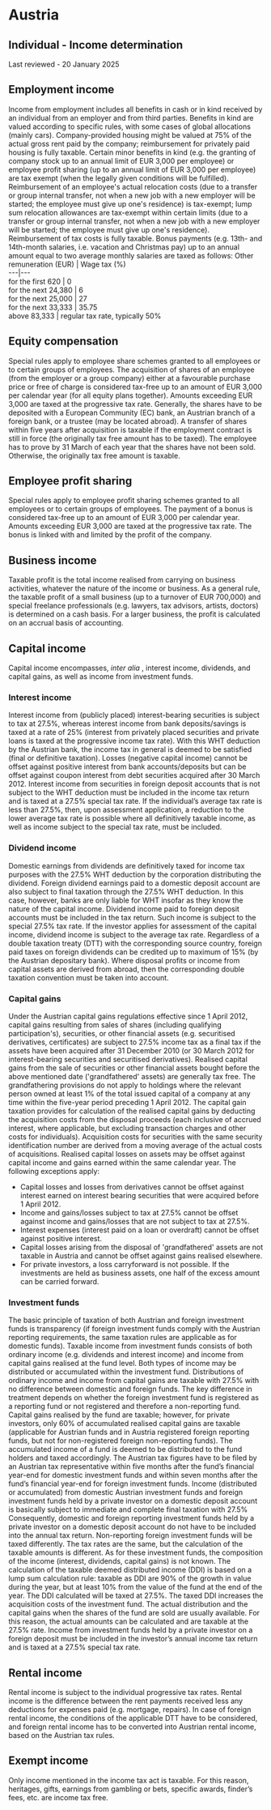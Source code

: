 # Austria
## Individual - Income determination
Last reviewed - 20 January 2025
## Employment income
Income from employment includes all benefits in cash or in kind received by an individual from an employer and from third parties. Benefits in kind are valued according to specific rules, with some cases of global allocations (mainly cars). Company-provided housing might be valued at 75% of the actual gross rent paid by the company; reimbursement for privately paid housing is fully taxable. Certain minor benefits in kind (e.g. the granting of company stock up to an annual limit of EUR 3,000 per employee) or employee profit sharing (up to an annual limit of EUR 3,000 per employee) are tax exempt (when the legally given conditions will be fulfilled).
Reimbursement of an employee's actual relocation costs (due to a transfer or group internal transfer, not when a new job with a new employer will be started; the employee must give up one's residence) is tax-exempt; lump sum relocation allowances are tax-exempt within certain limits (due to a transfer or group internal transfer, not when a new job with a new employer will be started; the employee must give up one's residence). Reimbursement of tax costs is fully taxable.
Bonus payments (e.g. 13th- and 14th-month salaries, i.e. vacation and Christmas pay) up to an annual amount equal to two average monthly salaries are taxed as follows:
Other remuneration (EUR) | Wage tax (%)  
---|---  
for the first 620 | 0  
for the next 24,380 | 6  
for the next 25,000 | 27  
for the next 33,333 | 35.75  
above 83,333 | regular tax rate, typically 50%  
## Equity compensation
Special rules apply to employee share schemes granted to all employees or to certain groups of employees. The acquisition of shares of an employee (from the employer or a group company) either at a favourable purchase price or free of charge is considered tax-free up to an amount of EUR 3,000 per calendar year (for all equity plans together). Amounts exceeding EUR 3,000 are taxed at the progressive tax rate. Generally, the shares have to be deposited with a European Community (EC) bank, an Austrian branch of a foreign bank, or a trustee (may be located abroad). A transfer of shares within five years after acquisition is taxable if the employment contract is still in force (the originally tax free amount has to be taxed). The employee has to prove by 31 March of each year that the shares have not been sold. Otherwise, the originally tax free amount is taxable.
## Employee profit sharing
Special rules apply to employee profit sharing schemes granted to all employees or to certain groups of employees. The payment of a bonus is considered tax-free up to an amount of EUR 3,000 per calendar year. Amounts exceeding EUR 3,000 are taxed at the progressive tax rate. The bonus is linked with and limited by the profit of the company.
## Business income
Taxable profit is the total income realised from carrying on business activities, whatever the nature of the income or business.
As a general rule, the taxable profit of a small business (up to a turnover of EUR 700,000) and special freelance professionals (e.g. lawyers, tax advisors, artists, doctors) is determined on a cash basis. For a larger business, the profit is calculated on an accrual basis of accounting.
## **Capital income**
Capital income encompasses, _inter alia_ , interest income, dividends, and capital gains, as well as income from investment funds.
### Interest income
Interest income from (publicly placed) interest-bearing securities is subject to tax at 27.5%, whereas interest income from bank deposits/savings is taxed at a rate of 25% (interest from privately placed securities and private loans is taxed at the progressive income tax rate). With this WHT deduction by the Austrian bank, the income tax in general is deemed to be satisfied (final or definitive taxation).
Losses (negative capital income) cannot be offset against positive interest from bank accounts/deposits but can be offset against coupon interest from debt securities acquired after 30 March 2012.
Interest income from securities in foreign deposit accounts that is not subject to the WHT deduction must be included in the income tax return and is taxed at a 27.5% special tax rate.
If the individual’s average tax rate is less than 27.5%, then, upon assessment application, a reduction to the lower average tax rate is possible where all definitively taxable income, as well as income subject to the special tax rate, must be included.
### Dividend income
Domestic earnings from dividends are definitively taxed for income tax purposes with the 27.5% WHT deduction by the corporation distributing the dividend.
Foreign dividend earnings paid to a domestic deposit account are also subject to final taxation through the 27.5% WHT deduction. In this case, however, banks are only liable for WHT insofar as they know the nature of the capital income.
Dividend income paid to foreign deposit accounts must be included in the tax return. Such income is subject to the special 27.5% tax rate.
If the investor applies for assessment of the capital income, dividend income is subject to the average tax rate. Regardless of a double taxation treaty (DTT) with the corresponding source country, foreign paid taxes on foreign dividends can be credited up to maximum of 15% (by the Austrian depositary bank).
Where disposal profits or income from capital assets are derived from abroad, then the corresponding double taxation convention must be taken into account.
### Capital gains
Under the Austrian capital gains regulations effective since 1 April 2012, capital gains resulting from sales of shares (including qualifying participation's), securities, or other financial assets (e.g. securitised derivatives, certificates) are subject to 27.5% income tax as a final tax if the assets have been acquired after 31 December 2010 (or 30 March 2012 for interest-bearing securities and securitised derivatives). Realised capital gains from the sale of securities or other financial assets bought before the above mentioned date ('grandfathered' assets) are generally tax free. The grandfathering provisions do not apply to holdings where the relevant person owned at least 1% of the total issued capital of a company at any time within the five-year period preceding 1 April 2012.
The capital gain taxation provides for calculation of the realised capital gains by deducting the acquisition costs from the disposal proceeds (each inclusive of accrued interest, where applicable, but excluding transaction charges and other costs for individuals). Acquisition costs for securities with the same security identification number are derived from a moving average of the actual costs of acquisitions.
Realised capital losses on assets may be offset against capital income and gains earned within the same calendar year. The following exceptions apply:
  * Capital losses and losses from derivatives cannot be offset against interest earned on interest bearing securities that were acquired before 1 April 2012.
  * Income and gains/losses subject to tax at 27.5% cannot be offset against income and gains/losses that are not subject to tax at 27.5%.
  * Interest expenses (interest paid on a loan or overdraft) cannot be offset against positive interest.
  * Capital losses arising from the disposal of 'grandfathered' assets are not taxable in Austria and cannot be offset against gains realised elsewhere.
  * For private investors, a loss carryforward is not possible. If the investments are held as business assets, one half of the excess amount can be carried forward.


### Investment funds
The basic principle of taxation of both Austrian and foreign investment funds is transparency (if foreign investment funds comply with the Austrian reporting requirements, the same taxation rules are applicable as for domestic funds).
Taxable income from investment funds consists of both ordinary income (e.g. dividends and interest income) and income from capital gains realised at the fund level. Both types of income may be distributed or accumulated within the investment fund. Distributions of ordinary income and income from capital gains are taxable with 27.5% with no difference between domestic and foreign funds. The key difference in treatment depends on whether the foreign investment fund is registered as a reporting fund or not registered and therefore a non-reporting fund.
Capital gains realised by the fund are taxable; however, for private investors, only 60% of accumulated realised capital gains are taxable (applicable for Austrian funds and in Austria registered foreign reporting funds, but not for non-registered foreign non-reporting funds).
The accumulated income of a fund is deemed to be distributed to the fund holders and taxed accordingly. The Austrian tax figures have to be filed by an Austrian tax representative within five months after the fund’s financial year-end for domestic investment funds and within seven months after the fund’s financial year-end for foreign investment funds.
Income (distributed or accumulated) from domestic Austrian investment funds and foreign investment funds held by a private investor on a domestic deposit account is basically subject to immediate and complete final taxation with 27.5% Consequently, domestic and foreign reporting investment funds held by a private investor on a domestic deposit account do not have to be included into the annual tax return.
Non-reporting foreign investment funds will be taxed differently. The tax rates are the same, but the calculation of the taxable amounts is different. As for these investment funds, the composition of the income (interest, dividends, capital gains) is not known. The calculation of the taxable deemed distributed income (DDI) is based on a lump sum calculation rule: taxable as DDI are 90% of the growth in value during the year, but at least 10% from the value of the fund at the end of the year. The DDI calculated will be taxed at 27.5%. The taxed DDI increases the acquisition costs of the investment fund. The actual distribution and the capital gains when the shares of the fund are sold are usually available. For this reason, the actual amounts can be calculated and are taxable at the 27.5% rate.
Income from investment funds held by a private investor on a foreign deposit must be included in the investor’s annual income tax return and is taxed at a 27.5% special tax rate.
## Rental income
Rental income is subject to the individual progressive tax rates.
Rental income is the difference between the rent payments received less any deductions for expenses paid (e.g. mortgage, repairs).
In case of foreign rental income, the conditions of the applicable DTT have to be considered, and foreign rental income has to be converted into Austrian rental income, based on the Austrian tax rules.
## Exempt income
Only income mentioned in the income tax act is taxable. For this reason, heritages, gifts, earnings from gambling or bets, specific awards, finder’s fees, etc. are income tax free.
